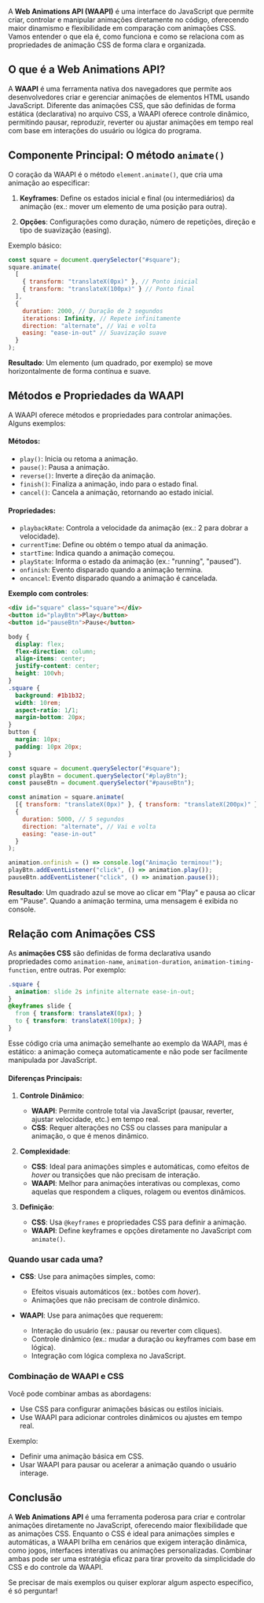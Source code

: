 A **Web Animations API (WAAPI)** é uma interface do JavaScript que permite criar, controlar e manipular animações diretamente no código, oferecendo maior dinamismo e flexibilidade em comparação com animações CSS. Vamos entender o que ela é, como funciona e como se relaciona com as propriedades de animação CSS de forma clara e organizada.

## O que é a Web Animations API?

A **WAAPI** é uma ferramenta nativa dos navegadores que permite aos desenvolvedores criar e gerenciar animações de elementos HTML usando JavaScript. Diferente das animações CSS, que são definidas de forma estática (declarativa) no arquivo CSS, a WAAPI oferece controle dinâmico, permitindo pausar, reproduzir, reverter ou ajustar animações em tempo real com base em interações do usuário ou lógica do programa.

## Componente Principal: O método `animate()`

O coração da WAAPI é o método `element.animate()`, que cria uma animação ao especificar:

1. **Keyframes**: Define os estados inicial e final (ou intermediários) da animação (ex.: mover um elemento de uma posição para outra).

2. **Opções**: Configurações como duração, número de repetições, direção e tipo de suavização (easing).

Exemplo básico:
```js
const square = document.querySelector("#square");
square.animate(
  [
    { transform: "translateX(0px)" }, // Ponto inicial
    { transform: "translateX(100px)" } // Ponto final
  ],
  {
    duration: 2000, // Duração de 2 segundos
    iterations: Infinity, // Repete infinitamente
    direction: "alternate", // Vai e volta
    easing: "ease-in-out" // Suavização suave
  }
);
```

**Resultado**: Um elemento (um quadrado, por exemplo) se move horizontalmente de forma contínua e suave.

## Métodos e Propriedades da WAAPI

A WAAPI oferece métodos e propriedades para controlar animações. Alguns exemplos:

#### Métodos:
- `play()`: Inicia ou retoma a animação.
- `pause()`: Pausa a animação.
- `reverse()`: Inverte a direção da animação.
- `finish()`: Finaliza a animação, indo para o estado final.
- `cancel()`: Cancela a animação, retornando ao estado inicial.

#### Propriedades:
- `playbackRate`: Controla a velocidade da animação (ex.: 2 para dobrar a velocidade).
- `currentTime`: Define ou obtém o tempo atual da animação.
- `startTime`: Indica quando a animação começou.
- `playState`: Informa o estado da animação (ex.: "running", "paused").
- `onfinish`: Evento disparado quando a animação termina.
- `oncancel`: Evento disparado quando a animação é cancelada.

**Exemplo com controles**:
```html
<div id="square" class="square"></div>
<button id="playBtn">Play</button>
<button id="pauseBtn">Pause</button>
```
```css
body {
  display: flex;
  flex-direction: column;
  align-items: center;
  justify-content: center;
  height: 100vh;
}
.square {
  background: #1b1b32;
  width: 10rem;
  aspect-ratio: 1/1;
  margin-bottom: 20px;
}
button {
  margin: 10px;
  padding: 10px 20px;
}
```
```javascript
const square = document.querySelector("#square");
const playBtn = document.querySelector("#playBtn");
const pauseBtn = document.querySelector("#pauseBtn");

const animation = square.animate(
  [{ transform: "translateX(0px)" }, { transform: "translateX(200px)" }],
  {
    duration: 5000, // 5 segundos
    direction: "alternate", // Vai e volta
    easing: "ease-in-out"
  }
);

animation.onfinish = () => console.log("Animação terminou!");
playBtn.addEventListener("click", () => animation.play());
pauseBtn.addEventListener("click", () => animation.pause());
```

**Resultado**: Um quadrado azul se move ao clicar em "Play" e pausa ao clicar em "Pause". Quando a animação termina, uma mensagem é exibida no console.

## Relação com Animações CSS

As **animações CSS** são definidas de forma declarativa usando propriedades como `animation-name`, `animation-duration`, `animation-timing-function`, entre outras. Por exemplo:

```css
.square {
  animation: slide 2s infinite alternate ease-in-out;
}
@keyframes slide {
  from { transform: translateX(0px); }
  to { transform: translateX(100px); }
}
```

Esse código cria uma animação semelhante ao exemplo da WAAPI, mas é estático: a animação começa automaticamente e não pode ser facilmente manipulada por JavaScript.

#### Diferenças Principais:
1. **Controle Dinâmico**:
   - **WAAPI**: Permite controle total via JavaScript (pausar, reverter, ajustar velocidade, etc.) em tempo real.
   - **CSS**: Requer alterações no CSS ou classes para manipular a animação, o que é menos dinâmico.

2. **Complexidade**:
   - **CSS**: Ideal para animações simples e automáticas, como efeitos de *hover* ou transições que não precisam de interação.
   - **WAAPI**: Melhor para animações interativas ou complexas, como aquelas que respondem a cliques, rolagem ou eventos dinâmicos.

3. **Definição**:
   - **CSS**: Usa `@keyframes` e propriedades CSS para definir a animação.
   - **WAAPI**: Define keyframes e opções diretamente no JavaScript com `animate()`.

### Quando usar cada uma?

- **CSS**: Use para animações simples, como:
  - Efeitos visuais automáticos (ex.: botões com *hover*).
  - Animações que não precisam de controle dinâmico.

- **WAAPI**: Use para animações que requerem:
  - Interação do usuário (ex.: pausar ou reverter com cliques).
  - Controle dinâmico (ex.: mudar a duração ou keyframes com base em lógica).
  - Integração com lógica complexa no JavaScript.

### Combinação de WAAPI e CSS
Você pode combinar ambas as abordagens:
- Use CSS para configurar animações básicas ou estilos iniciais.
- Use WAAPI para adicionar controles dinâmicos ou ajustes em tempo real.

Exemplo:
- Definir uma animação básica em CSS.
- Usar WAAPI para pausar ou acelerar a animação quando o usuário interage.

## Conclusão

A **Web Animations API** é uma ferramenta poderosa para criar e controlar animações diretamente no JavaScript, oferecendo maior flexibilidade que as animações CSS. Enquanto o CSS é ideal para animações simples e automáticas, a WAAPI brilha em cenários que exigem interação dinâmica, como jogos, interfaces interativas ou animações personalizadas. Combinar ambas pode ser uma estratégia eficaz para tirar proveito da simplicidade do CSS e do controle da WAAPI.

Se precisar de mais exemplos ou quiser explorar algum aspecto específico, é só perguntar!